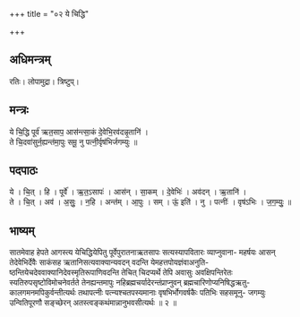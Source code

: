 +++
title = "०२ ये चिद्धि"

+++
## अधिमन्त्रम्
रतिः। लोपामुद्रा। त्रिष्टुप्।

## मन्त्रः
ये चि॒द्धि पूर्व॑ ऋत॒साप॒ आस॑न्त्सा॒कं दे॒वेभि॒रव॑दन्नृ॒तानि॑ ।  
ते चि॒दवा॑सुर्न॒ह्यन्त॑मा॒पुः समू॒ नु पत्नी॒र्वृष॑भिर्जगम्युः ॥

## पदपाठः
ये । चि॒त् । हि । पूर्वे॑ । ऋ॒त॒ऽसापः॑ । आस॑न् । सा॒कम् । दे॒वेभिः॑ । अव॑दन् । ऋ॒तानि॑ ।  
ते । चि॒त् । अव॑ । अ॒सुः॒ । न॒हि । अन्त॑म् । आ॒पुः । सम् । ऊं॒ इति॑ । नु । पत्नीः॑ । वृष॑ऽभिः । ज॒ग॒म्युः॒ ॥

## भाष्यम्
सातमेवाह हेपते आगस्त्य येचिद्धियेपितु पूर्वेपुरातनाऋतसापः सत्यस्यापवितारः व्याप्नुवाना- महर्षयः आसन् तेदेवेभिर्देवैः साकंसह ऋतानिसत्यवाक्यान्यवदन् वदन्ति येमहत्तपोयज्ञंवाअनुति- ष्ठन्तियेचदेववाक्यानिदेवस्मृतिरूपाणिवदन्ति तेचित् चिदप्यर्थे तेपि अवासुः अवक्षिपन्तिरेतः स्यतिरुपसृष्टोविमोचनेवर्तते तेनह्यन्तमापुः नहिब्रह्मचर्यादेरन्तंप्राप्नुवन् ब्रह्मचारिणोप्यनिषिद्धऋतु- कालगमनमपिकुर्वन्तीत्यर्थः तथापत्नीः पत्न्यश्चतपस्यमानाः वृषभिर्भोगवर्षकैः पतिभिः सहसमूनु- जगम्युः उन्वितिपूरणौ सङ्च्छेरन् अतस्त्वङ्कथंमान्नानुभवसीत्यर्थः ॥ २ ॥